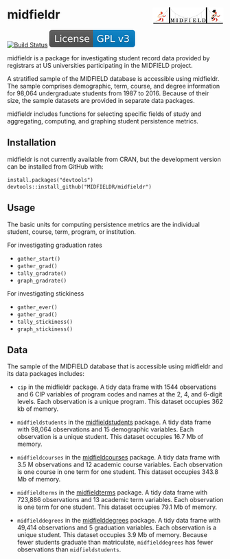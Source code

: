 
midfieldr <a href="https://engineering.purdue.edu/MIDFIELD" target="blank"><img src="man/figures/midfieldcut.png" align="right"/></a>
=====================================================================================================================================

<!-- [![CRAN_Status_Badge](http://www.r-pkg.org/badges/version/midfieldr)](http://cran.r-project.org/package=midfieldr)  -->
[![Build Status](https://travis-ci.org/MIDFIELDR/midfieldr.svg?branch=master)](https://travis-ci.org/MIDFIELDR/midfieldr) [![License: GPL v3](man/figures/License-GPL-v3-blue.svg)](https://www.gnu.org/licenses/gpl-3.0)

midfieldr is a package for investigating student record data provided by registrars at US universities participating in the MIDFIELD project.

A stratified sample of the MIDFIELD database is accessible using midfieldr. The sample comprises demographic, term, course, and degree information for 98,064 undergraduate students from 1987 to 2016. Because of their size, the sample datasets are provided in separate data packages.

midfieldr includes functions for selecting specific fields of study and aggregating, computing, and graphing student persistence metrics.

Installation
------------

midfieldr is not currently available from CRAN, but the development version can be installed from GitHub with:

    install.packages("devtools")
    devtools::install_github("MIDFIELDR/midfieldr")

Usage
-----

The basic units for computing persistence metrics are the individual student, course, term, program, or institution.

For investigating graduation rates

-   `gather_start()`
-   `gather_grad()`
-   `tally_gradrate()`
-   `graph_gradrate()`

For investigating stickiness

-   `gather_ever()`
-   `gather_grad()`
-   `tally_stickiness()`
-   `graph_stickiness()`

Data
----

The sample of the MIDFIELD database that is accessible using midfieldr and its data packages includes:

-   `cip` in the midfieldr package. A tidy data frame with 1544 observations and 6 CIP variables of program codes and names at the 2, 4, and 6-digit levels. Each observation is a unique program. This dataset occupies 362 kb of memory.

-   `midfieldstudents` in the [midfieldstudents](https://github.com/MIDFIELDR/midfieldstudents) package. A tidy data frame with 98,064 observations and 15 demographic variables. Each observation is a unique student. This dataset occupies 16.7 Mb of memory.

-   `midfieldcourses` in the [midfieldcourses](https://github.com/MIDFIELDR/midfieldcourses) package. A tidy data frame with 3.5 M observations and 12 academic course variables. Each observation is one course in one term for one student. This dataset occupies 343.8 Mb of memory.

-   `midfieldterms` in the [midfieldterms](https://github.com/MIDFIELDR/midfieldterms) package. A tidy data frame with 723,886 observations and 13 academic term variables. Each observation is one term for one student. This dataset occupies 79.1 Mb of memory.

-   `midfielddegrees` in the [midfielddegrees](https://github.com/MIDFIELDR/midfielddegrees) package. A tidy data frame with 49,414 observations and 5 graduation variables. Each observation is a unique student. This dataset occupies 3.9 Mb of memory. Because fewer students graduate than matriculate, `midfielddegrees` has fewer observations than `midfieldstudents`.
